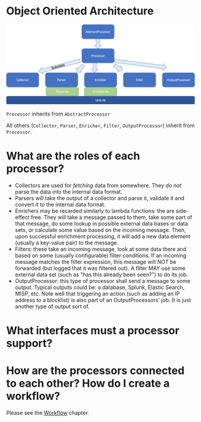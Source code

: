 # Object Oriented Architecture

![oo-arch.png](OO-Architecture.png)

``Processor`` inherits from ``AbstractProcessor``

All others (``Collector``, ``Parser``, ``Enricher``, ``Filter``, ``OutputProcessor``) inherit from ``Processor``.


# What are the roles of each processor?

* Collectors are used for *fetching* data from somewhere. They *do not* parse the data into the internal data format.
* Parsers will take the output of a collector and parse it, validate it and convert it to the internal data format.
* Enrichers may be recarded similarly to lambda functions: the are side-effect free. They will take a message passed to them, take some part of that message, do some lookup in possible external data bases or data sets, or calculate some value based on the incoming message. Then, upon successful enrichment processing, it will add a new data element (usually a key-value pair) to the message.
* Filters: these take an incoming message, look at some data there and based on some (usually configurable) filter conditions. If an incoming message matches the filter expression, this message will *NOT* be forwarded (but logged that it was filtered out). A filter MAY use some external data set (such as "has this already been seen?") to do its job.
* OutputProcessor: this type of processor shall send a message to some output. Typical outputs could be: a database, Splunk, Elastic Search, MISP, etc. Note well that triggering an action (such as adding an IP address to a blocklist) is also part of an OutputProcessors' job. It is just another type of output sort of.

# What interfaces must a processor support?


# How are the processors connected to each other? How do I create a workflow?

Please see the [Workflow](Workflow.md) chapter.

